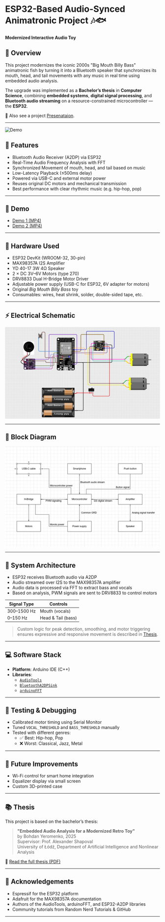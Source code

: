 # ESP32-Based Audio-Synced Animatronic Project 🎶🐟  
**Modernized Interactive Audio Toy**

## 🧠 Overview

This project modernizes the iconic 2000s "Big Mouth Billy Bass" animatronic fish by turning it into a Bluetooth speaker that synchronizes its mouth, head, and tail movements with any music in real time using embedded audio analysis.

The upgrade was implemented as a **Bachelor’s thesis** in **Computer Science**, combining **embedded systems**, **digital signal processing**, and **Bluetooth audio streaming** on a resource-constrained microcontroller — the **ESP32**.

📑 Also see a project [Presenataion](./docs/Presentation.pptx).

---
![Demo](./media/demo3.gif)
## 🎯 Features

- Bluetooth Audio Receiver (A2DP) via ESP32  
- Real-Time Audio Frequency Analysis with FFT  
- Synchronized Movement of mouth, head, and tail based on music  
- Low-Latency Playback (≤500ms delay)  
- Powered via USB-C and external motor power  
- Reuses original DC motors and mechanical transmission  
- Best performance with clear rhythmic music (e.g. hip-hop, pop)  

---

## 🎥 Demo

- [Demo 1 (MP4)](./media/demo1.mp4)
- [Demo 2 (MP4)](./media/demo2.mp4)

---

## 🧰 Hardware Used

- ESP32 DevKit (WROOM-32, 30-pin)
- MAX98357A I2S Amplifier
- YD 40-17 3W 4Ω Speaker
- 2 × DC 3V–6V Motors (type 270)
- DRV8833 Dual H-Bridge Motor Driver
- Adjustable power supply (USB-C for ESP32, 6V adapter for motors)
- Original *Big Mouth Billy Bass* toy
- Consumables: wires, heat shrink, solder, double-sided tape, etc.

---


## ⚡ Electrical Schematic

![Electrical Schematic](./hardware/connectionDiagram.jpg)

---


## 🔧 Block Diagram

![Block Diagram](./docs/images/blockDiagram.jpg)

---

## 🧱 System Architecture

- ESP32 receives Bluetooth audio via A2DP
- Audio streamed over I2S to the MAX98357A amplifier
- Audio data is processed via FFT to extract bass and vocals
- Based on analysis, PWM signals are sent to DRV8833 to control motors

| Signal Type | Controls |
|-------------|----------|
| 300–1500 Hz | Mouth (vocals) |
| 0–150 Hz    | Head & Tail (bass) |

> Custom logic for peak detection, smoothing, and motor triggering ensures expressive and responsive movement is described in [Thesis](./docs/Thesis.pdf).

---

## 💻 Software Stack

- **Platform**: Arduino IDE (C++)
- **Libraries**:
  - [`AudioTools`](https://github.com/pschatzmann/arduino-audiotools)
  - [`BluetoothA2DPSink`](https://github.com/pschatzmann/ESP32-A2DP)
  - [`arduinoFFT`](https://github.com/kosme/arduinoFFT)

---

## 🧪 Testing & Debugging

- Calibrated motor timing using Serial Monitor
- Tuned `VOCAL_THRESHOLD` and `BASS_THRESHOLD` manually
- Tested with different genres:
  - ✅ Best: Hip-hop, Pop
  - ❌ Worst: Classical, Jazz, Metal

---

## 🚀 Future Improvements

- Wi-Fi control for smart home integration
- Equalizer display via small screen
- Custom 3D-printed case

---

## 📚 Thesis

This project is based on the bachelor’s thesis:

> **"Embedded Audio Analysis for a Modernized Retro Toy"**  
> by Bohdan Yeromenko, 2025  
> Supervisor: Prof. Alexander Shapoval  
> University of Łódź, Department of Artificial Intelligence and Nonlinear Analysis

📄 [Read the full thesis (PDF)](./docs/Thesis.pdf)

---


## 🤝 Acknowledgements

- Espressif for the ESP32 platform
- Adafruit for the MAX98357A documentation
- Authors of the AudioTools, arduinoFFT, and ESP32-A2DP libraries
- Community tutorials from Random Nerd Tutorials & GitHub

---
